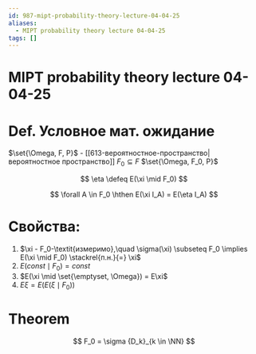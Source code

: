```yaml
---
id: 987-mipt-probability-theory-lecture-04-04-25
aliases:
  - MIPT probability theory lecture 04-04-25
tags: []
---
```


# MIPT probability theory lecture 04-04-25

# Def. Условное мат. ожидание

$\set{\Omega, F, P}$ - [[613-вероятностное-пространство|вероятностное пространство]]
$F_0 \subseteq F$
$\set{\Omega, F_0, P}$

$$
\eta \defeq E(\xi \mid F_0)
$$

$$
\forall A \in F_0 \hthen E(\xi I_A) = E(\eta I_A)
$$

# Свойства:

1. $\xi - F_0-\textit{измеримо},\quad \sigma(\xi) \subseteq F_0 \implies E(\xi \mid F_0) \stackrel{п.н.}{=} \xi$
2. $E(const \mid F_0) = const$
3. $E(\xi \mid \set{\emptyset, \Omega}) = E\xi$
4. $E\xi = E(E(\xi \mid F_0))$

# Theorem
 $$
F_0 = \sigma {D_k}_{k \in \NN}
$$
